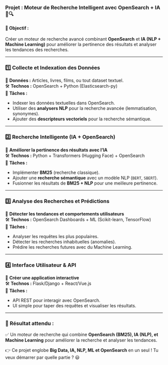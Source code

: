### **Projet : Moteur de Recherche Intelligent avec OpenSearch \+ IA 🤖🔍**

#### **📌 Objectif :**

Créer un moteur de recherche avancé combinant **OpenSearch** et **IA (NLP \+ Machine Learning)** pour améliorer la pertinence des résultats et analyser les tendances des recherches.

---

### **1️⃣ Collecte et Indexation des Données**

📂 **Données :** Articles, livres, films, ou tout dataset textuel.  
 🛠️ **Technos :** OpenSearch \+ Python (Elasticsearch-py)  
 🔹 **Tâches :**

* Indexer les données textuelles dans OpenSearch.  
* Utiliser des **analysers NLP** pour la recherche avancée (lemmatisation, synonymes).  
* Ajouter des **descripteurs vectoriels** pour la recherche sémantique.

---

### **2️⃣ Recherche Intelligente (IA \+ OpenSearch)**

📌 **Améliorer la pertinence des résultats avec l’IA**  
 🛠️ **Technos :** Python \+ Transformers (Hugging Face) \+ OpenSearch  
 🔹 **Tâches :**

* Implémenter **BM25** (recherche classique).  
* Ajouter une **recherche sémantique** avec un modèle NLP (`BERT`, `SBERT`).  
* Fusionner les résultats de **BM25 \+ NLP** pour une meilleure pertinence.

---

### **3️⃣ Analyse des Recherches et Prédictions**

📌 **Détecter les tendances et comportements utilisateurs**  
 🛠️ **Technos :** OpenSearch Dashboards \+ ML (Scikit-learn, TensorFlow)  
 🔹 **Tâches :**

* Analyser les requêtes les plus populaires.  
* Détecter les recherches inhabituelles (anomalies).  
* Prédire les recherches futures avec du Machine Learning.

---

### **4️⃣ Interface Utilisateur & API**

📌 **Créer une application interactive**  
 🛠️ **Technos :** Flask/Django \+ React/Vue.js  
 🔹 **Tâches :**

* API REST pour interagir avec OpenSearch.  
* UI simple pour taper des requêtes et visualiser les résultats.

---

### **🚀 Résultat attendu :**

✅ Un moteur de recherche qui combine **OpenSearch (BM25), IA (NLP), et Machine Learning** pour améliorer la recherche et analyser les tendances.

👉 Ce projet englobe **Big Data, IA, NLP, ML et OpenSearch** en un seul \! Tu veux démarrer par quelle partie ? 😃

